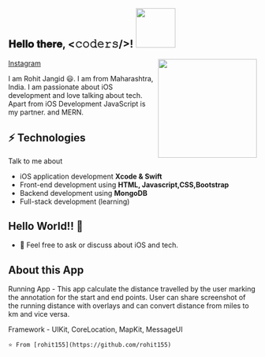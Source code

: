 <h2> 𝐇𝐞𝐥𝐥𝐨 𝐭𝐡𝐞𝐫𝐞, <𝚌𝚘𝚍𝚎𝚛𝚜/>! <img src='https://media.giphy.com/media/bcKmIWkUMCjVm/giphy.gif' width="80px"></h2>

<img align='right' src='https://media.giphy.com/media/du3J3cXyzhj75IOgvA/giphy.gif' width='200"'>

[Instagram](https://instagram.com/code_with_rohit?igshid=71vfqs608pnw)

I am Rohit Jangid 😃. I am from Maharashtra, India. I am passionate about iOS development and love talking about tech. Apart from iOS Development JavaScript is my partner. and MERN.

## ⚡ Technologies
Talk to me about
- iOS application development **Xcode & Swift**
- Front-end development using **HTML, Javascript,CSS,Bootstrap**
- Backend development using **MongoDB**
- Full-stack development (learning)

## Hello World!! 🤔
- 💬 Feel free to ask or discuss about iOS and tech.

## About this App

Running App - This app calculate the distance travelled by the user marking the annotation for the start and end points. 
User can share screenshot of the running distance with overlays and can convert distance from miles to km and vice versa.

Framework - UIKit, CoreLocation, MapKit, MessageUI


```⭐️ From [rohit155](https://github.com/rohit155)```


